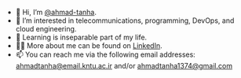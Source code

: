 - 👋 Hi, I’m [@ahmad-tanha](https://github.com/ahmad-tanha/Who-is-Who).
- 👀 I’m interested in telecommunications, programming, DevOps, and cloud engineering.
- 🌱 Learning is inseparable part of my life.
- 🙋‍♂️ More about me can be found on [LinkedIn](https://www.linkedin.com/in/ahmad-tanha/). 
- 📫 You can reach me via the following email addresses: 
ahmadtanha@email.kntu.ac.ir and/or ahmadtanha1374@gmail.com 

<!---
ahmad-tanha/ahmad-tanha is a ✨ special ✨ repository because its `README.md` (this file) appears on your GitHub profile.
You can click the Preview link to take a look at your changes.
--->
